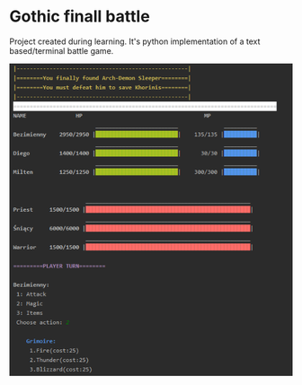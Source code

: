 # Gothic finall battle

Project created during learning. It's python implementation of a text based/terminal battle game.

![alt text](https://github.com/miclas/Gothic-py/blob/master/Screenshot.PNG)
